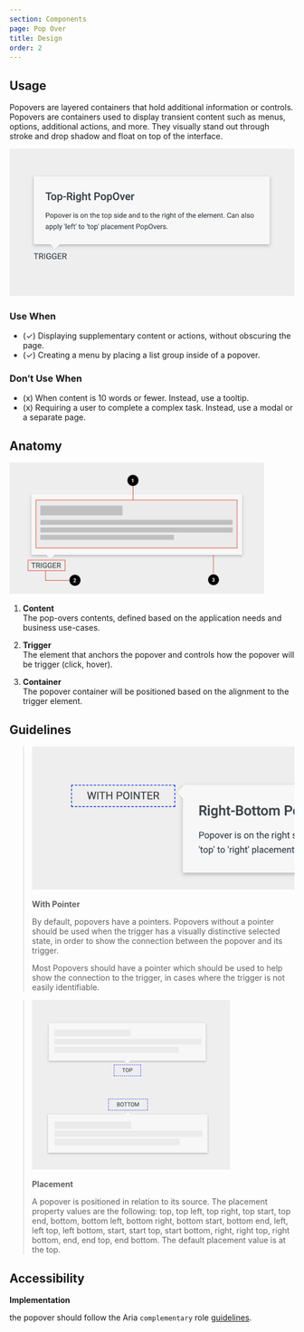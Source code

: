 ```yaml
---
section: Components
page: Pop Over
title: Design
order: 2
---
```


## Usage

<novo-grid columns="2" align="start" gap="2rem">
<div>

Popovers are layered containers that hold additional information or controls. Popovers are containers used to display transient content such as menus, options, additional actions, and more. They visually stand out through stroke and drop shadow and float on top of the interface.


</div>

<img src="/assets/images/PopoverOverview.png"/>

<div>

### Use When

- (✓) Displaying supplementary content or actions, without obscuring the page.
- (✓) Creating a menu by placing a list group inside of a popover.

</div>
<div>

### Don′t Use When

- (x) When content is 10 words or fewer. Instead, use a tooltip.
- (x) Requiring a user to complete a complex task. Instead, use a modal or a separate page.

</div>
</novo-grid>

## Anatomy

<novo-grid columns="2" align="start" gap="2rem">

<img src="assets/images/PopoverAnatomy.png" width="450">

<div>

1. **Content**<br>
   The pop-overs contents, defined based on the application needs and business use-cases.

1. **Trigger**<br>
   The element that anchors the popover and controls how the popover will be trigger (click, hover).

1. **Container**<br>
   The popover container will be positioned based on the alignment to the trigger element.

</div>
</novo-grid>


## Guidelines

<novo-grid columns="2" align="start" gap="2rem">

> ![placeholder](assets/images/PopoverPointer.png)
>
> **With Pointer**
>
> By default, popovers have a pointers. Popovers without a pointer should be used when the trigger has a visually distinctive selected state, in order to show the connection between the popover and its trigger.
>
> Most Popovers should have a pointer which should be used to help show the connection to the trigger, in cases where the trigger is not easily identifiable.

> ![placeholder](assets/images/PopoverPosition.png)
>
> **Placement**
>
> A popover is positioned in relation to its source. The placement property values are the following: top, top left, top right, top start, top end, bottom, bottom left, bottom right, bottom start, bottom end, left, left top, left bottom, start, start top, start bottom, right, right top, right bottom, end, end top, end bottom. The default placement value is at the top.


</novo-grid>

## Accessibility

**Implementation**

the popover should follow the Aria `complementary` role [guidelines](https://developer.mozilla.org/en-US/docs/Web/Accessibility/ARIA/Roles/complementary_role).
